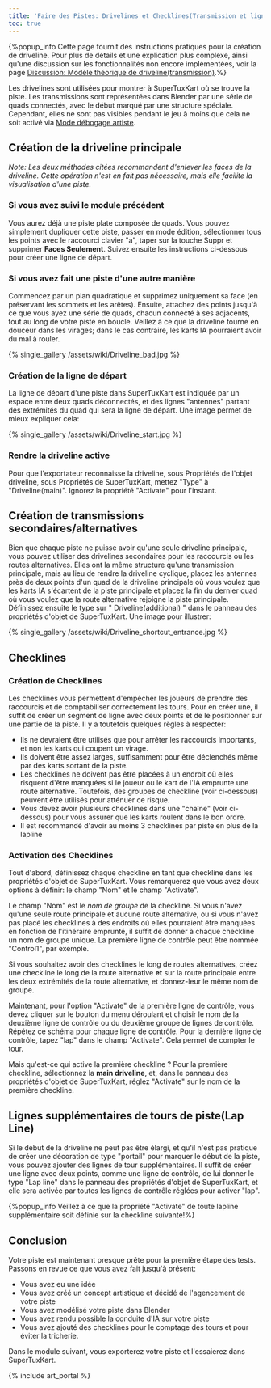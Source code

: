 ```yaml
---
title: 'Faire des Pistes: Drivelines et Checklines(Transmission et lignes de contrôle)'
toc: true
---
```

{%popup_info Cette page fournit des instructions pratiques pour la création de driveline. Pour plus de détails et une explication plus complexe, ainsi qu'une discussion sur les fonctionnalités non encore implémentées, voir la page [Discussion: Modèle théorique de driveline(transmission)](Talk:Theoretical_Driveline_Model).%}

Les drivelines sont utilisées pour montrer à SuperTuxKart où se trouve la piste. Les transmissions sont représentées dans Blender par une série de quads connectés, avec le début marqué par une structure spéciale. Cependant, elles ne sont pas visibles pendant le jeu à moins que cela ne soit activé via [Mode débogage artiste](Artist_Debug_Mode).

## Création de la driveline principale

*Note: Les deux méthodes citées recommandent d'enlever les faces de la driveline. Cette opération n'est en fait pas nécessaire, mais elle facilite la visualisation d'une piste.*

### Si vous avez suivi le module précédent

Vous aurez déjà une piste plate composée de quads. Vous pouvez simplement dupliquer cette piste, passer en mode édition, sélectionner tous les points avec le raccourci clavier "a", taper sur la touche Suppr et supprimer **Faces Seulement**. Suivez ensuite les instructions ci-dessous pour créer une ligne de départ.

### Si vous avez fait une piste d'une autre manière

Commencez par un plan quadratique et supprimez uniquement sa face (en préservant les sommets et les arêtes). Ensuite, attachez des points jusqu'à ce que vous ayez une série de quads, chacun connecté à ses adjacents, tout au long de votre piste en boucle. Veillez à ce que la driveline tourne en douceur dans les virages; dans le cas contraire, les karts IA pourraient avoir du mal à rouler.

{% single_gallery /assets/wiki/Driveline_bad.jpg %}

### Création de la ligne de départ

La ligne de départ d'une piste dans SuperTuxKart est indiquée par un espace entre deux quads déconnectés, et des lignes "antennes" partant des extrémités du quad qui sera la ligne de départ. Une image permet de mieux expliquer cela:

{% single_gallery /assets/wiki/Driveline_start.jpg %}

### Rendre la driveline active

Pour que l'exportateur reconnaisse la driveline, sous Propriétés de l'objet driveline, sous Propriétés de SuperTuxKart, mettez "Type" à "Driveline(main)". Ignorez la propriété "Activate" pour l'instant.

## Création de transmissions secondaires/alternatives

Bien que chaque piste ne puisse avoir qu'une seule driveline principale, vous pouvez utiliser des drivelines secondaires pour les raccourcis ou les routes alternatives. Elles ont la même structure qu'une transmission principale, mais au lieu de rendre la driveline cyclique, placez les antennes près de deux points d'un quad de la driveline principale où vous voulez que les karts IA s'écartent de la piste principale et placez la fin du dernier quad où vous voulez que la route alternative rejoigne la piste principale. Définissez ensuite le type sur " Driveline(additional) " dans le panneau des propriétés d'objet de SuperTuxKart. Une image pour illustrer:

{% single_gallery /assets/wiki/Driveline_shortcut_entrance.jpg %}

## Checklines

### Création de Checklines

Les checklines vous permettent d'empêcher les joueurs de prendre des raccourcis et de comptabiliser correctement les tours. Pour en créer une, il suffit de créer un segment de ligne avec deux points et de le positionner sur une partie de la piste. Il y a toutefois quelques règles à respecter:

* Ils ne devraient être utilisés que pour arrêter les raccourcis importants, et non les karts qui coupent un virage.
* Ils doivent être assez larges, suffisamment pour être déclenchés même par des karts sortant de la piste.
* Les checklines ne doivent pas être placées à un endroit où elles risquent d'être manquées si le joueur ou le kart de l'IA emprunte une route alternative. Toutefois, des groupes de checkline (voir ci-dessous) peuvent être utilisés pour atténuer ce risque.
* Vous devez avoir plusieurs checklines dans une "chaîne" (voir ci-dessous) pour vous assurer que les karts roulent dans le bon ordre.
* Il est recommandé d'avoir au moins 3 checklines par piste en plus de la lapline

### Activation des Checklines

Tout d'abord, définissez chaque checkline en tant que checkline dans les propriétés d'objet de SuperTuxKart. Vous remarquerez que vous avez deux options à définir: le champ "Nom" et le champ "Activate".

Le champ "Nom" est le *nom de groupe* de la checkline. Si vous n'avez qu'une seule route principale et aucune route alternative, ou si vous n'avez pas placé les checklines à des endroits où elles pourraient être manquées en fonction de l'itinéraire emprunté, il suffit de donner à chaque checkline un nom de groupe unique. La première ligne de contrôle peut être nommée "Control1", par exemple.

Si vous souhaitez avoir des checklines le long de routes alternatives, créez une checkline le long de la route alternative **et** sur la route principale entre les deux extrémités de la route alternative, et donnez-leur le même nom de groupe.

Maintenant, pour l'option "Activate" de la première ligne de contrôle, vous devez cliquer sur le bouton du menu déroulant et choisir le nom de la deuxième ligne de contrôle ou du deuxième groupe de lignes de contrôle. Répétez ce schéma pour chaque ligne de contrôle. Pour la dernière ligne de contrôle, tapez "lap" dans le champ "Activate". Cela permet de compter le tour.

Mais qu'est-ce qui active la première checkline ? Pour la première checkline, sélectionnez la **main driveline**, et, dans le panneau des propriétés d'objet de SuperTuxKart, réglez "Activate" sur le nom de la première checkline.

## Lignes supplémentaires de tours de piste(Lap Line)

Si le début de la driveline ne peut pas être élargi, et qu'il n'est pas pratique de créer une décoration de type "portail" pour marquer le début de la piste, vous pouvez ajouter des lignes de tour supplémentaires. Il suffit de créer une ligne avec deux points, comme une ligne de contrôle, de lui donner le type "Lap line" dans le panneau des propriétés d'objet de SuperTuxKart, et elle sera activée par toutes les lignes de contrôle réglées pour activer "lap".

{%popup_info Veillez à ce que la propriété "Activate" de toute lapline supplémentaire soit définie sur la checkline suivante!%}

## Conclusion

Votre piste est maintenant presque prête pour la première étape des tests. Passons en revue ce que vous avez fait jusqu'à présent:

* Vous avez eu une idée
* Vous avez créé un concept artistique et décidé de l'agencement de votre piste
* Vous avez modélisé votre piste dans Blender
* Vous avez rendu possible la conduite d'IA sur votre piste
* Vous avez ajouté des checklines pour le comptage des tours et pour éviter la tricherie.

Dans le module suivant, vous exporterez votre piste et l'essaierez dans SuperTuxKart.

{% include art_portal %}
